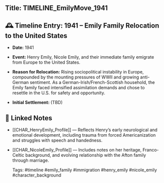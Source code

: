 ## Title: TIMELINE_EmilyMove_1941 

## 🕰️ Timeline Entry: 1941 – Emily Family Relocation to the United States

- **Date:** 1941
    
- **Event:** Henry Emily, Nicole Emily, and their immediate family emigrate from Europe to the United States.
    
- **Reason for Relocation:** Rising sociopolitical instability in Europe, compounded by the mounting pressures of WWII and growing anti-German sentiment. As a German-Irish/French-Scottish household, the Emily family faced intensified assimilation demands and chose to resettle in the U.S. for safety and opportunity.
    
- **Initial Settlement:** (TBD)

## 🔗 Linked Notes

- [[CHAR_HenryEmily_Profile]] — Reflects Henry’s early neurological and emotional development, including trauma from forced Americanization and struggles with speech and handedness.
    
- [[CHAR_NicoleEmily_Profile]] — Includes notes on her heritage, Franco-Celtic background, and evolving relationship with the Afton family through marriage.
  
  Tags: #timeline #emily_family #immigration #henry_emily #nicole_emily #character_background